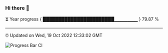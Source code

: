 ### Hi there 👋

⏳ Year progress { ███████████████████████▁▁▁▁▁▁▁ } 79.87 %

---

⏰ Updated on Wed, 19 Oct 2022 12:33:02 GMT

![Progress Bar CI](https://github.com/liununu/liununu/workflows/Progress%20Bar%20CI/badge.svg)
